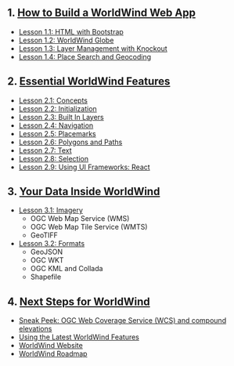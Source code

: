 ## 1. [How to Build a WorldWind Web App](https://emxsys.github.io/worldwind-web-app-tutorial/)
* [Lesson 1.1: HTML with Bootstrap](https://emxsys.github.io/worldwind-web-app-tutorial/lesson-1.html)
* [Lesson 1.2: WorldWind Globe](https://emxsys.github.io/worldwind-web-app-tutorial/lesson-2.html)
* [Lesson 1.3: Layer Management with Knockout](https://emxsys.github.io/worldwind-web-app-tutorial/lesson-3.html)
* [Lesson 1.4: Place Search and Geocoding](https://emxsys.github.io/worldwind-web-app-tutorial/lesson-4.html)

## 2. [Essential WorldWind Features](sections/2/)
* [Lesson 2.1: Concepts](sections/2/concepts.html)
* [Lesson 2.2: Initialization](sections/2/initialization.html)
* [Lesson 2.3: Built In Layers](sections/2/built-in-layers.html)
* [Lesson 2.4: Navigation](sections/2/navigation.html)
* [Lesson 2.5: Placemarks](sections/2/placemarks.html)
* [Lesson 2.6: Polygons and Paths](sections/2/shapes.html)
* [Lesson 2.7: Text](sections/2/text.html)
* [Lesson 2.8: Selection](sections/2/selection.html)
* [Lesson 2.9: Using UI Frameworks: React](sections/2/react.html)

## 3. [Your Data Inside WorldWind](sections/3/)
* [Lesson 3.1: Imagery](sections/3/imagery.html)
   * OGC Web Map Service (WMS)
   * OGC Web Map Tile Service (WMTS)
   * GeoTIFF
* [Lesson 3.2: Formats](sections/3/formats.html)
   * GeoJSON
   * OGC WKT 
   * OGC KML and Collada
   * Shapefile
 
## 4. [Next Steps for WorldWind](sections/4/)
* [Sneak Peek: OGC Web Coverage Service (WCS) and compound elevations](sections/4/wcs.html)
* [Using the Latest WorldWind Features](sections/4/latest-features.html)
* [WorldWind Website](https://worldwind.arc.nasa.gov)
* [WorldWind Roadmap](https://worldwind.arc.nasa.gov/blog/roadmap/)
